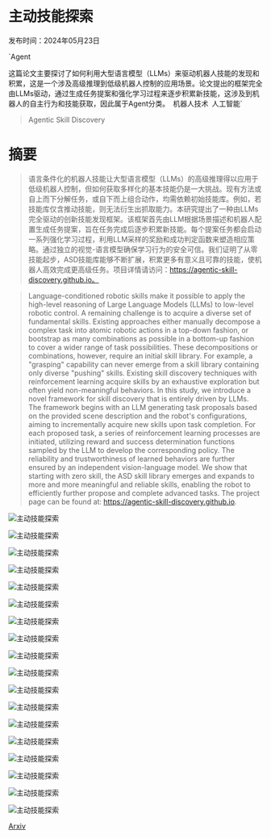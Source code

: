 # 主动技能探索

发布时间：2024年05月23日

`Agent

这篇论文主要探讨了如何利用大型语言模型（LLMs）来驱动机器人技能的发现和积累，这是一个涉及高级推理到低级机器人控制的应用场景。论文提出的框架完全由LLMs驱动，通过生成任务提案和强化学习过程来逐步积累新技能，这涉及到机器人的自主行为和技能获取，因此属于Agent分类。` `机器人技术` `人工智能`

> Agentic Skill Discovery

# 摘要

> 语言条件化的机器人技能让大型语言模型（LLMs）的高级推理得以应用于低级机器人控制，但如何获取多样化的基本技能仍是一大挑战。现有方法或自上而下分解任务，或自下而上组合动作，均需依赖初始技能库。例如，若技能库仅含推动技能，则无法衍生出抓取能力。本研究提出了一种由LLMs完全驱动的创新技能发现框架。该框架首先由LLM根据场景描述和机器人配置生成任务提案，旨在任务完成后逐步积累新技能。每个提案任务都会启动一系列强化学习过程，利用LLM采样的奖励和成功判定函数来塑造相应策略。通过独立的视觉-语言模型确保学习行为的安全可信。我们证明了从零技能起步，ASD技能库能够不断扩展，积累更多有意义且可靠的技能，使机器人高效完成更高级任务。项目详情请访问：https://agentic-skill-discovery.github.io。

> Language-conditioned robotic skills make it possible to apply the high-level reasoning of Large Language Models (LLMs) to low-level robotic control. A remaining challenge is to acquire a diverse set of fundamental skills. Existing approaches either manually decompose a complex task into atomic robotic actions in a top-down fashion, or bootstrap as many combinations as possible in a bottom-up fashion to cover a wider range of task possibilities. These decompositions or combinations, however, require an initial skill library. For example, a "grasping" capability can never emerge from a skill library containing only diverse "pushing" skills. Existing skill discovery techniques with reinforcement learning acquire skills by an exhaustive exploration but often yield non-meaningful behaviors. In this study, we introduce a novel framework for skill discovery that is entirely driven by LLMs. The framework begins with an LLM generating task proposals based on the provided scene description and the robot's configurations, aiming to incrementally acquire new skills upon task completion. For each proposed task, a series of reinforcement learning processes are initiated, utilizing reward and success determination functions sampled by the LLM to develop the corresponding policy. The reliability and trustworthiness of learned behaviors are further ensured by an independent vision-language model. We show that starting with zero skill, the ASD skill library emerges and expands to more and more meaningful and reliable skills, enabling the robot to efficiently further propose and complete advanced tasks. The project page can be found at: https://agentic-skill-discovery.github.io.

![主动技能探索](../../../paper_images/2405.15019/x1.png)

![主动技能探索](../../../paper_images/2405.15019/x2.png)

![主动技能探索](../../../paper_images/2405.15019/x3.png)

![主动技能探索](../../../paper_images/2405.15019/x4.png)

![主动技能探索](../../../paper_images/2405.15019/x5.png)

![主动技能探索](../../../paper_images/2405.15019/x6.png)

![主动技能探索](../../../paper_images/2405.15019/x7.png)

![主动技能探索](../../../paper_images/2405.15019/x8.png)

![主动技能探索](../../../paper_images/2405.15019/x9.png)

![主动技能探索](../../../paper_images/2405.15019/x10.png)

![主动技能探索](../../../paper_images/2405.15019/x11.png)

![主动技能探索](../../../paper_images/2405.15019/x12.png)

![主动技能探索](../../../paper_images/2405.15019/x13.png)

![主动技能探索](../../../paper_images/2405.15019/x14.png)

![主动技能探索](../../../paper_images/2405.15019/x15.png)

![主动技能探索](../../../paper_images/2405.15019/x16.png)

![主动技能探索](../../../paper_images/2405.15019/x17.png)

![主动技能探索](../../../paper_images/2405.15019/x18.png)

[Arxiv](https://arxiv.org/abs/2405.15019)